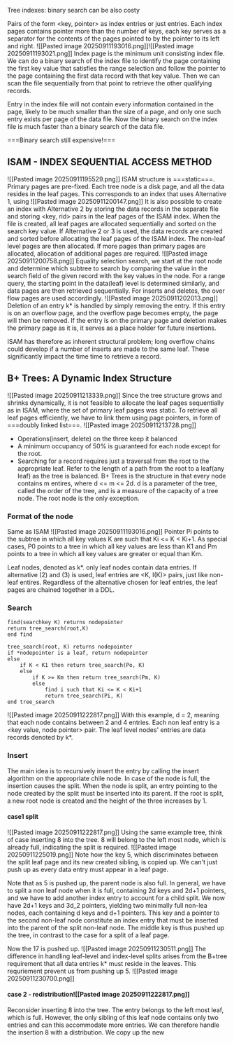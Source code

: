 Tree indexes: binary search can be also costy

Pairs of the form <key, pointer> as index entries or just entries. Each index pages contains pointer more than the number of keys, each key serves as a separator for the contents of the pages pointed to by the pointer to its left and right. ![[Pasted image 20250911193016.png]]![[Pasted image 20250911193021.png]]
Index page is the minimum unit consisting index file. 
We can do a binary search of the index file to identify the page containing the first key value that satisfies the range selection and follow the pointer to the page containing the first data record with that key value. Then we can scan the file sequentially from that point to retrieve the other qualifying records. 

Entry in the index file will not contain every information contained in the page, likely to be much smaller than the size of a page, and only one such entry exists per page of the data file. Now the binary search on the index file is much faster than a binary search of the data file.

===Binary search still expensive!===

## ISAM - INDEX SEQUENTIAL ACCESS METHOD
![[Pasted image 20250911195529.png]]
ISAM structure is ===static===. Primary pages are pre-fixed. 
Each tree node is a disk page, and all the data resides in the leaf pages. 
This corresponds to an index that uses Alternative 1, using ![[Pasted image 20250911200147.png]]
It is also possible to create an index with Alternative 2 by storing the data records in the separate file and storing <key, rid> pairs in the leaf pages of the ISAM index. When the file is created, all leaf pages are allocated sequentially and sorted on the search key value. If Alternative 2 or 3 is used, the data records are created and sorted before allocating the leaf pages of the ISAM index. The non-leaf level pages are then allocated. If more pages than primary pages are allocated, allocation of additional pages are required. ![[Pasted image 20250911200758.png]]
Equality selection search, we start at the root node and determine which subtree to search by comparing the value in the search field of the given record with the key values in the node. 
For a range query, the starting point in the data(leaf) level is determined similarly, and data pages are then retrieved sequentially. For inserts and deletes, the over flow pages are used accordingly. ![[Pasted image 20250911202013.png]]
Deletion of an entry k* is handled by simply removing the entry. If this entry is on an overflow page, and the overflow page becomes empty, the page will then be removed. If the entry is on the primary page and deletion makes the primary page as it is, it serves as a place holder for future insertions. 

ISAM has therefore as inherent structural problem; long overflow chains could develop if a number of inserts are made to the same leaf. These significantly impact the time time to retrieve a record. 

## B+ Trees: A Dynamic Index Structure
![[Pasted image 20250911213339.png]]
Since the tree structure grows and shrinks dynamically, it is not feasible to allocate the leaf pages sequentially as in ISAM, where the set of primary leaf pages was static. To retrieve all leaf pages efficiently, we have to link them using page pointers, in form of ===doubly linked list===.
![[Pasted image 20250911213728.png]]
- Operations(insert, delete) on the three keep it balanced
- A minimum occupancy of 50% is guaranteed for each node except for the root. 
- Searching for a record requires just a traversal from the root to the appropriate leaf. Refer to the length of a path from the root to a leaf(any leaf) as the tree is balanced. 
B+ Trees is the structure in that every node contains m entires, where d <= m <= 2d. d is a parameter of the tree, called the order of the tree, and is a measure of the capacity of a tree node. The root node is the only exception. 

### Format of the node
Same as ISAM ![[Pasted image 20250911193016.png]]
Pointer Pi points to the subtree in which all key values K are such that Ki <= K < Ki+1. As special cases, P0 points to a tree in which all key values are less than K1 and Pm points to a tree in which all key values are greater or equal than Km. 

Leaf nodes, denoted as k*. only leaf nodes contain data entries. 
If alternative (2) and (3) is used, leaf entries are <K, I(K)> pairs, just like non-leaf entires. Regardless of the alternative chosen for leaf entries, the leaf pages are chained together in a DDL.

### Search
```
find(searchkey K) returns nodepointer
return tree_search(root,K)
end find

tree_search(root, K) returns nodepointer
if *nodepointer is a leaf, return nodepointer
else
	if K < K1 then return tree_search(Po, K)
	else
		if K >= Km then return tree_search(Pm, K)
		else
			find i such that Ki <= K < Ki+1
			return tree_search(Pi, K)
end tree_search
```
![[Pasted image 20250911222817.png]]
With this example, d = 2, meaning that each node contains between 2 and 4 entries. Each non leaf entry is a <key value, node pointer> pair. The leaf level nodes' entries are data records denoted by k*. 

### Insert
The main idea is to recursively insert the entry by calling the insert algorithm on the appropriate chile node. In case of the node is full, the insertion causes the split. When the node is split, an entry pointing to the node created by the split must be inserted into its parent. If the root is split, a new root node is created and the height of the three increases by 1. 

#### case1 split
![[Pasted image 20250911222817.png]]
Using the same example tree, think of case inserting 8 into the tree. 8 will belong to the left most node, which is already full, indicating the split is required. ![[Pasted image 20250911225019.png]]
Note how the key 5, which discriminates between the split leaf page and its new created sibling, is copied up. We can't just push up as every data entry must appear in  a leaf page. 

Note that as 5 is pushed up, the parent node is also full. In general, we have to split a non leaf node when it is full, containing 2d keys and 2d+1 pointers, and we have to add another index entry to account for a child split. We now have 2d+1 keys and 3d_2 pointers, yielding two minimally full non-lea nodes, each containing d keys and d+1 pointers. This key and a pointer to the second non-leaf node constitute an index entry that must be inserted into the parent of the split non-leaf node. The middle key is thus pushed up the tree, in contrast to the case for a split of a leaf page. 

Now the 17 is pushed up. 
![[Pasted image 20250911230511.png]]
The difference in handling leaf-level and index-level splits arises from the B+tree requirement that all data entries k* must reside in the leaves. This requriement prevent us from pushing up 5. ![[Pasted image 20250911230700.png]]
#### case 2 - redistribution![[Pasted image 20250911222817.png]]
Reconsider inserting 8 into the tree. The entry belongs to the left most leaf, which is full. However, the only sibling of this leaf node contains only two entries and can this accommodate more entries. We can therefore handle the insertion 8 with a distribution. We copy up the new